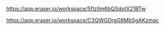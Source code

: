https://app.eraser.io/workspace/5fIzIIm6bQSdotX21BTw

https://app.eraser.io/workspace/C3QWGDrgG8MbSgAKzmac
